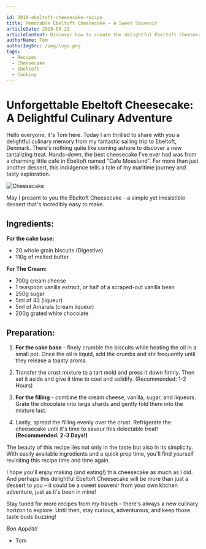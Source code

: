 ```yaml
---

id: 2019-ebeltoft-cheesecake-recipe
title: Memorable Ebeltoft Cheesecake – A Sweet Souvenir
articleDate: 2019-08-21
articleContent: Discover how to create the delightful Ebeltoft Cheesecake I first tasted in a little café in Denmark. This simple yet irresistible dessert is sure to make a lasting impression on your taste buds, just as it did mine.
authorName: Tom
authorImgSrc: /img/logo.png
tags:
  - Recipes
  - Cheesecake
  - Ebeltoft
  - Cooking
---
```


# Unforgettable Ebeltoft Cheesecake: A Delightful Culinary Adventure

Hello everyone, it's Tom here. Today I am thrilled to share with you a delightful culinary memory from my fantastic
sailing trip to Ebeltoft, Denmark. There's nothing quite like coming ashore to discover a new tantalizing treat.
Hands-down, the best cheesecake I've ever had was from a charming little café in Ebeltoft named "Cafe Moeslund". Far
more than just another dessert, this indulgence tells a tale of my maritime journey and tasty exploration.

![Cheesecake](https://plantoeat.s3.amazonaws.com/recipes/27780019/ff607b4d2e47d1a41516a6bb87fc82c02283dc8f-original.jpg?1614617117)

May I present to you the Ebeltoft Cheesecake - a simple yet irresistible dessert that's incredibly easy to make.

## Ingredients:

**For the cake base:**

- 20 whole grain biscuits (Digestive)
- 110g of melted butter

**For The Cream:**

- 700g cream cheese
- 1 teaspoon vanilla extract, or half of a scraped-out vanilla bean
- 250g sugar
- 5ml of 43 (liqueur)
- 5ml of Amarula (cream liqueur)
- 200g grated white chocolate

## Preparation:

1. **For the cake base** - finely crumble the biscuits while heating the oil in a small pot. Once the oil is liquid, add
   the crumbs and stir frequently until they release a toasty aroma.

2. Transfer the crust mixture to a tart mold and press it down firmly. Then set it aside and give it time to cool and
   solidify. (Recommended: 1-2 Hours)

3. **For the filling** - combine the cream cheese, vanilla, sugar, and liqueurs. Grate the chocolate into large shards
   and gently fold them into the mixture last.

4. Lastly, spread the filling evenly over the crust. Refrigerate the cheesecake until it's time to savour this
   delectable treat! **(Recommended: 2-3 Days!)**

The beauty of this recipe lies not only in the taste but also in its simplicity. With easily available ingredients and a
quick prep time, you'll find yourself revisiting this recipe time and time again.

I hope you'll enjoy making (and eating!) this cheesecake as much as I did. And perhaps this delightful Ebeltoft
Cheesecake will be more than just a dessert to you – it could be a sweet souvenir from your own kitchen adventure, just
as it's been in mine!

Stay tuned for more recipes from my travels – there's always a new culinary horizon to explore. Until then, stay
curious, adventurous, and keep those taste buds buzzing!

_Bon Appétit!_

- Tom
